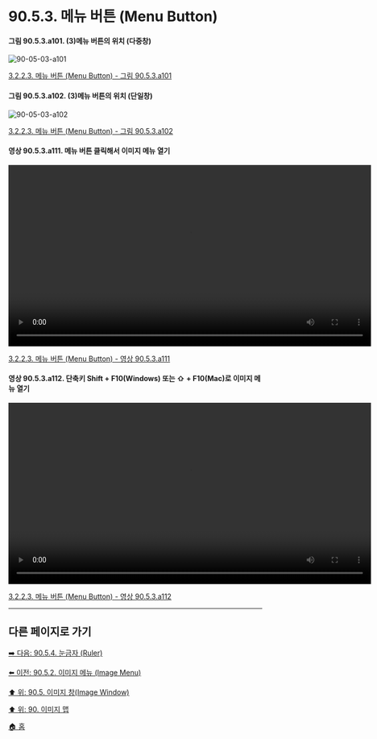# 90.5.3. 메뉴 버튼 (Menu Button)

<a id="90-05-03-a101"></a>

#### 그림 90.5.3.a101. (3)메뉴 버튼의 위치 (다중창)
![90-05-03-a101](https://github.com/wonder13662/gimp/assets/15767104/b93c21b9-dfe7-4563-a0a4-4fd53bfc2ac6)

[3.2.2.3. 메뉴 버튼 (Menu Button) - 그림 90.5.3.a101](./03-02-02-03-menu-button.md#90-05-03-a101)

<a id="90-05-03-a102"></a>

#### 그림 90.5.3.a102. (3)메뉴 버튼의 위치 (단일창)
![90-05-03-a102](https://github.com/wonder13662/gimp/assets/15767104/86ee4064-7544-4b17-be5a-b5efd62318c5)

[3.2.2.3. 메뉴 버튼 (Menu Button) - 그림 90.5.3.a102](./03-02-02-03-menu-button.md#90-05-03-a102)

<a id="90-05-03-a111"></a>

#### 영상 90.5.3.a111. 메뉴 버튼 클릭해서 이미지 메뉴 열기
<video controls="controls" width="720" environment="MacOS:Sonoma 14.2.1 GIMP 2.10.36" src="https://github.com/wonder13662/gimp/assets/15767104/d31327e9-cd48-4dc0-80bb-065b94bf9921"></video>

[3.2.2.3. 메뉴 버튼 (Menu Button) - 영상 90.5.3.a111](./03-02-02-03-menu-button.md#90-05-03-a111)

<a id="90-05-03-a112"></a>

#### 영상 90.5.3.a112. 단축키 Shift + F10(Windows) 또는 ⇧ + F10(Mac)로 이미지 메뉴 열기
<video controls="controls" width="720" environment="MacOS:Sonoma 14.2.1 GIMP 2.10.36" src="https://github.com/wonder13662/gimp/assets/15767104/ebb0cbca-751e-4d63-a43c-99a9437d5813"></video>

[3.2.2.3. 메뉴 버튼 (Menu Button) - 영상 90.5.3.a112](./03-02-02-03-menu-button.md#90-05-03-a112)

***

## 다른 페이지로 가기

[➡️ 다음: 90.5.4. 눈금자 (Ruler)](./90-05-04-ruler.md)

[⬅️ 이전: 90.5.2. 이미지 메뉴 (Image Menu)](./90-05-02-image_menu.md)

[⬆️ 위: 90.5. 이미지 창(Image Window)](./90-05-00-image_window.md)

[⬆️ 위: 90. 이미지 맵](./90-00-image-map.md)

[🏠 홈](./00-home.md)
